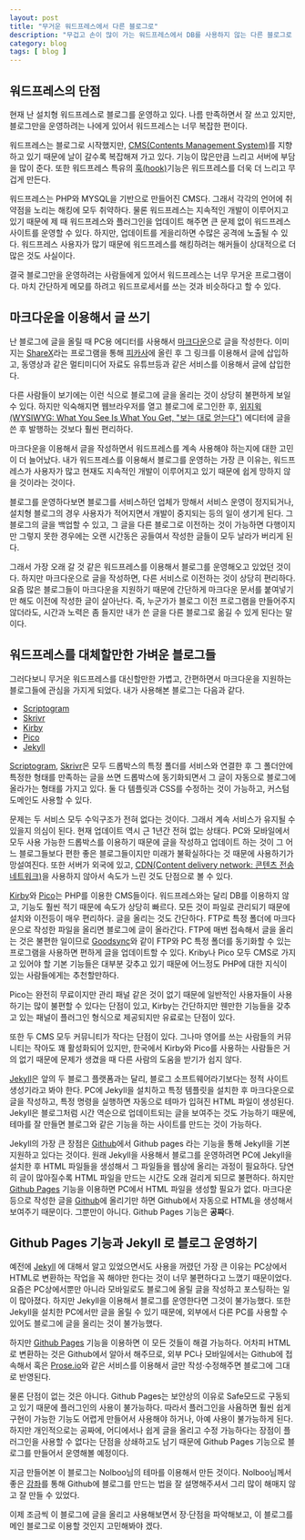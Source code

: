 ```yaml
---
layout: post
title: "무거운 워드프레스에서 다른 블로그로"
description: "무겁고 손이 많이 가는 워드프레스에서 DB를 사용하지 않는 다른 블로그로 옮겨보려고 생각중이다."
category: blog
tags: [ blog ]
---
```


## 워드프레스의 단점

현재 난 설치형 워드프레스로 블로그를 운영하고 있다. 나름 만족하면서 잘 쓰고 있지만, 블로그만을 운영하려는 나에게 있어서 워드프레스는 너무 복잡한 편이다.

워드프레스는 블로그로 시작했지만, [CMS(Contents Management System)](http://ko.wikipedia.org/wiki/%EC%A0%80%EC%9E%91%EB%AC%BC_%EA%B4%80%EB%A6%AC_%EC%8B%9C%EC%8A%A4%ED%85%9C)를 지향하고 있기 때문에 날이 갈수록 복잡해져 가고 있다. 기능이 많은만큼 느리고 서버에 부담을 많이 준다. 또한 워드프레스 특유의 [훅(hook)](http://guspark.wordpress.com/2013/02/12/%EC%9B%8C%EB%93%9C%ED%94%84%EB%A0%88%EC%8A%A4-%ED%9B%84%ED%82%B9%EC%97%90-%EB%8C%80%ED%95%B4-%EC%95%8C%EC%95%84%EB%B3%B4%EC%9E%90%EC%95%A1%EC%85%98%ED%9B%85%EA%B3%BC-%ED%95%84%ED%84%B0%ED%9B%85/)기능은 워드프레스를 더욱 더 느리고 무겁게 만든다.

워드프레스는 PHP와 MYSQL을 기반으로 만들어진 CMS다. 그래서 각각의 언어에 취약점을 노리는 해킹에 모두 취약하다. 물론 워드프레스는 지속적인 개발이 이루어지고 있기 때문에 제 때 워드프레스와 플러그인을 업데이트 해주면 큰 문제 없이 워드프레스 사이트를 운영할 수 있다. 하지만, 업데이트를 게을리하면 수많은 공격에 노출될 수 있다. 워드프레스 사용자가 많기 때문에 워드프레스를 해킹하려는 해커들이 상대적으로 더 많은 것도 사실이다.

결국 블로그만을 운영하려는 사람들에게 있어서 워드프레스는 너무 무거운 프로그램이다. 마치 간단하게 메모를 하려고 워드프로세서를 쓰는 것과 비슷하다고 할 수 있다.




## 마크다운을 이용해서 글 쓰기

난 블로그에 글을 올릴 때 PC용 에디터를 사용해서 [마크다운](http://ko.wikipedia.org/wiki/%EB%A7%88%ED%81%AC%EB%8B%A4%EC%9A%B4)으로 글을 작성한다. 이미지는 [ShareX](http://getsharex.com/)라는 프로그램을 통해 [피카사](http://picasaweb.com/)에 올린 후 그 링크를 이용해서 글에 삽입하고, 동영상과 같은 멀티미디어 자료도 유튜브등과 같은 서비스를 이용해서 글에 삽입한다. 

다른 사람들이 보기에는 이런 식으로 블로그에 글을 올리는 것이 상당히 불편하게 보일 수 있다. 하지만 익숙해지면 웹브라우저를 열고 블로그에 로그인한 후, [위지윅(WYSIWYG: What You See Is What You Get, "보는 대로 얻는다")](http://ko.wikipedia.org/wiki/%EC%9C%84%EC%A7%80%EC%9C%84%EA%B7%B8) 에디터에 글을 쓴 후 발행하는 것보다 훨씬 편리하다.

마크다운을 이용해서 글을 작성하면서 워드프레스를 계속 사용해야 하는지에 대한 고민이 더 늘어났다. 내가 워드프레스를 이용해서 블로그를 운영하는 가장 큰 이유는, 워드프레스가 사용자가 많고 현재도 지속적인 개발이 이루어지고 있기 때문에 쉽게 망하지 않을 것이라는 것이다. 

블로그를 운영하다보면 블로그를 서비스하던 업체가 망해서 서비스 운영이 정지되거나, 설치형 블로그의 경우 사용자가 적어지면서 개발이 중지되는 등의 일이 생기게 된다. 그 블로그의 글을 백업할 수 있고, 그 글을 다른 블로그로 이전하는 것이 가능하면 다행이지만 그렇지 못한 경우에는 오랜 시간동은 공들여서 작성한 글들이 모두 날라가 버리게 된다.

그래서 가장 오래 갈 것 같은 워드프레스를 이용해서 블로그를 운영해오고 있었던 것이다. 하지만 마크다운으로 글을 작성하면, 다른 서비스로 이전하는 것이 상당히 편리하다. 요즘 많은 블로그들이 마크다운을 지원하기 때문에 간단하게 마크다운 문서를 붙여넣기만 해도 이전에 작성한 글이 살아난다. 즉, 누군가가 블로그 이전 프로그램을 만들어주지 않더라도, 시간과 노력은 좀 들지만 내가 쓴 글을 다른 블로그로 옮길 수 있게 된다는 말이다.




## 워드프레스를 대체할만한 가벼운 블로그들

그러다보니 무거운 워드프레스를 대신할만한 가볍고, 간편하면서 마크다운을 지원하는 블로그들에 관심을 가지게 되었다. 내가 사용해본 블로그는 다음과 같다.

- [Scriptogram](http://scriptogram.com/)
- [Skrivr](http://skrivr.com/)
- [Kirby](http://getkirby.com/)
- [Pico](http://picocms.org/)
- [Jekyll](http://jekyllrb.com/)


[Scriptogram](http://scriptogram.com/), [Skrivr](http://skrivr.com/)은 모두 드롭박스의 특정 폴더를 서비스와 연결한 후 그 폴더안에 특정한 형태를 만족하는 글을 쓰면 드롭박스에 동기화되면서 그 글이 자동으로 블로그에 올라가는 형태를 가지고 있다. 둘 다 템플릿과 CSS를 수정하는 것이 가능하고, 커스텀 도메인도 사용할 수 있다.

문제는 두 서비스 모두 수익구조가 전혀 없다는 것이다. 그래서 계속 서비스가 유지될 수 있을지 의심이 된다. 현재 업데이트 역시 근 1년간 전혀 없는 상태다. PC와 모바일에서 모두 사용 가능한 드롭박스를 이용하기 때문에 글을 작성하고 업데이트 하는 것이 그 어느 블로그들보다 편한 좋은 블로그들이지만 미래가 불확실하다는 것 때문에 사용하기가 망설여진다. 또한 서버가 외국에 있고, [CDN(Content delivery network: 콘텐츠 전송 네트워크)](http://ko.wikipedia.org/wiki/%EC%BD%98%ED%85%90%EC%B8%A0_%EC%A0%84%EC%86%A1_%EB%84%A4%ED%8A%B8%EC%9B%8C%ED%81%AC)을 사용하지 않아서 속도가 느린 것도 단점으로 볼 수 있다.

[Kirby](http://getkirby.com/)와 [Pico](http://picocms.org/)는 PHP를 이용한 CMS들이다. 워드프레스와는 달리 DB를 이용하지 않고, 기능도 훨씬 적기 때문에 속도가 상당히 빠르다. 모든 것이 파일로 관리되기 때문에 설치와 이전등이 매우 편리하다. 글을 올리는 것도 간단하다. FTP로 특정 폴더에 마크다운으로 작성한 파일을 올리면 블로그에 글이 올라간다. FTP에 매번 접속해서 글을 올리는 것은 불편한 일이므로 [Goodsync](http://www.goodsync.com/)와 같이 FTP와 PC 특정 폴더를 동기화할 수 있는 프로그램을 사용하면 편하게 글을 업데이트할 수 있다. Kriby나 Pico 모두 CMS로 가지고 있어야 할 기본 기능들은 대부분 갖추고 있기 때문에 어느정도 PHP에 대한 지식이 있는 사람들에게는 추천할만하다.

Pico는 완전히 무료이지만 관리 패널 같은 것이 없기 때문에 일반적인 사용자들이 사용하기는 많이 불편할 수 있다는 단점이 있고, Kirby는 간단하지만 웬만한 기능들을 갖추고 있는 패널이 플러그인 형식으로 제공되지만 유료로는 단점이 있다.

또한 두 CMS 모두 커뮤니티가 작다는 단점이 있다. 그나마 영어를 쓰는 사람들의 커뮤니티는 작아도 꽤 활성화되어 있지만, 한국에서 Kirby와 Pico를 사용하는 사람들은 거의 없기 때문에 문제가 생겼을 때 다른 사람의 도움을 받기가 쉽지 않다.

[Jekyll](http://jekyllrb.com/)은 앞의 두 블로그 플랫폼과는 달리, 블로그 소프트웨어라기보다는 정적 사이트 생성기라고 봐야 한다. PC에 Jekyll을 설치하고 특정 템플릿을 설치한 후 마크다운으로 글을 작성하고, 특정 명령을 실행하면 자동으로 테마가 입혀진 HTML 파일이 생성된다. Jekyll은 블로그처럼 시간 역순으로 업데이트되는 글을 보여주는 것도 가능하기 때문에, 테마를 잘 만들면 블로그와 같은 기능을 하는 사이트를 만드는 것이 가능하다.

Jekyll의 가장 큰 장점은 [Github](http://github.com/)에서 Github pages 라는 기능을 통해 Jekyll을 기본 지원하고 있다는 것이다. 원래 Jekyll을 사용해서 블로그를 운영하려면 PC에 Jekyll을 설치한 후 HTML 파일들을 생성해서 그 파일들을 웹상에 올리는 과정이 필요하다. 당연히 글이 많아질수록 HTML 파일을 만드는 시간도 오래 걸리게 되므로 불편하다. 하지만 [Github Pages](https://pages.github.com/) 기능을 이용하면 PC에서 HTML 파일을 생성할 필요가 없다. 마크다운등으로 작성한 글을 [Github](http://github.com/)에 올리기만 하면 Github에서 자동으로 HTML을 생성해서 보여주기 때문이다. 그뿐만이 아니다. Github Pages 기능은 **공짜**다.



## Github Pages 기능과 Jekyll 로 블로그 운영하기

예전에 [Jekyll](http://jekyllrb.com/) 에 대해서 알고 있었으면서도 사용을 꺼렸던 가장 큰 이유는 PC상에서 HTML로 변환하는 작업을 꼭 해야만 한다는 것이 너무 불편하다고 느꼈기 때문이었다. 요즘은 PC상에서뿐만 아니라 모바일로도 블로그에 올릴 글을 작성하고 포스팅하는 일이 많아졌다. 하지만 Jekyll을 이용해서 블로그를 운영한다면 그것이 불가능했다. 또한 Jekyll을 설치한 PC에서만 글을 올릴 수 있기 때문에, 외부에서 다른 PC를 사용할 수 있어도 블로그에 글을 올리는 것이 불가능했다.

하지만 [Github Pages](https://pages.github.com/) 기능을 이용하면 이 모든 것들이 해결 가능하다. 어차피 HTML로 변환하는 것은 Github에서 알아서 해주므로, 외부 PC나 모바일에서는 Github에 접속해서 혹은 [Prose.io](http://prose.io/)와 같은 서비스를 이용해서 글만 작성·수정해주면 블로그에 그대로 반영된다.

물론 단점이 없는 것은 아니다. Github Pages는 보안상의 이유로 Safe모드로 구동되고 있기 때문에 플러그인의 사용이 불가능하다. 따라서 플러그인을 사욤하면 훨씬 쉽게 구현이 가능한 기능도 어렵게 만들어서 사용해야 하거나, 아예 사용이 불가능하게 된다. 하지만 개인적으로는 공짜에, 어디에서나 쉽게 글을 올리고 수정 가능하다는 장점이 플러그인을 사용할 수 없다는 단점을 상쇄하고도 남기 때문에 Github Pages 기능으로 블로그를 만들어서 운영해볼 예정이다.

지금 만들어본 이 블로그는 Nolboo님의 테마를 이용해서 만든 것이다. Nolboo님께서 좋은 [강좌](http://nolboo.github.io/blog/2013/10/15/free-blog-with-github-jekyll/ "지킬로 깃허브에 무료 블로그 만들기 | Nolboo's Blog")를 통해 Github에 블로그를 만드는 법을 잘 설명해주셔서 그리 많이 해매지 않고 잘 만들 수 있었다.

이제 조금씩 이 블로그에 글을 올리고 사용해보면서 장·단점을 파악해보고, 이 블로그를 메인 블로그로 이용할 것인지 고민해봐야 겠다.